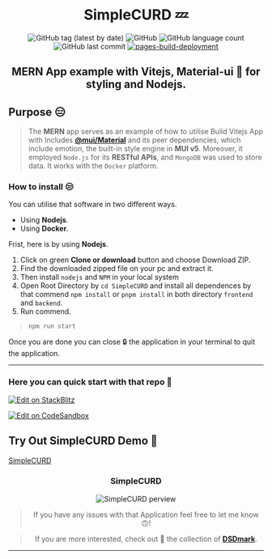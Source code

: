 <div align="center">

# SimpleCURD 💤

![GitHub tag (latest by date)](https://img.shields.io/github/v/tag/DSDmark/SimpleCURD)
![GitHub](https://img.shields.io/github/license/DSDmark/SimpleCURD)
![GitHub language count](https://img.shields.io/github/languages/count/DSDmark/SimpleCURD)
![GitHub last commit](https://img.shields.io/github/last-commit/DSDmark/SimpleCURD)
[![pages-build-deployment](https://github.com/DSDmark/TodoList/actions/workflows/pages/pages-build-deployment/badge.svg?branch=gh-pages)](https://github.com/DSDmark/TodoList/actions/workflows/pages/pages-build-deployment)

##  MERN App example with Vitejs, Material-ui 🚀 for styling and Nodejs.

<div align="left">

## Purpose 😑

> The **MERN** app serves as an example of how to utilise Build Vitejs App with Includes [**@mui/Material**](mui.com/) and its peer dependencies, which include emotion, the built-in style engine in **MUI v5**. Moreover, it employed `Node.js` for its **RESTful APIs**, and `MongoDB` was used to store data. It works with the `Docker` platform.

</div>

<div align="left">

### How to install 😒

You can utilise that software in two different ways.

- Using **Nodejs**. 
- Using **Docker**. 

Frist, here is by using **Nodejs**.

1. Click on green **Clone or download** button and choose Download ZIP.
2. Find the downloaded zipped file on your pc and extract it.
3. Then install `nodejs` and `NPM` in your local system
4. Open Root Directory by `cd SimpleCURD` and install all dependences by that commend `npm install` or `pnpm install` in both directory `frontend` and `backend`.
5. Run commend.
> ```npm run start```

Once you are done you can close 🔒 the application in your terminal to quit the application.

</div>

---

<div align="left">

### Here you can quick start with that repo 👼

<!-- #default-branch-switch -->

[![Edit on StackBlitz](https://developer.stackblitz.com/img/open_in_stackblitz.svg)](https://stackblitz.com/github/mui/material-ui/tree/master/examples/create-vite-app)

<!-- #default-branch-switch -->

[![Edit on CodeSandbox](https://codesandbox.io/static/img/play-codesandbox.svg)](https://codesandbox.io/s/github/mui/material-ui/tree/master/examples/create-vite-app)

</div>

<div align="left">

## Try Out SimpleCURD Demo 🚀

<a href="https://dsdmark.github.io/SimpleCURD/" alt="SimpleWeb">SimpleCURD</a>

</div>

### SimpleCURD

![SimpleCURD perview](public/images/perview.gif "SimpleCURD")

> If you have any issues with that Application feel free to let me know 🙃!

> If you are more interested, check out 🥺 the collection of [ **DSDmark**](https://github.com/DSDmark"DSDmark").

---

</div>
